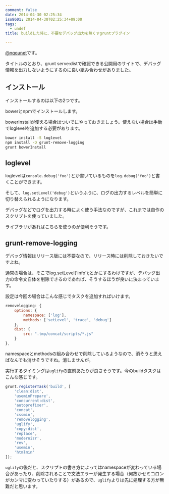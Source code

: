 ```yaml
---
comment: false
date: 2014-04-30 02:25:34
iso8601: 2014-04-30T02:25:34+09:00
tags:
  - undef
title: buildした時に、不要なデバッグ出力を無くすgruntプラグイン

---
```


<p><a href="https://twitter.com/nqounet">@nqounet</a>です。</p>

<p>タイトルのとおり、grunt serve:distで確認できる公開用のサイトで、デバッグ情報を出力しないようにするのに良い組み合わせがありました。</p>



<h2>インストール</h2>

<p>インストールするのは以下の2つです。</p>

<p>bowerとnpmでインストールします。</p>

<p>bowerInstallが使える場合はついでにやっておきましょう。使えない場合は手動でloglevelを追加する必要があります。</p>

```bash
bower install -S loglevel
npm install -D grunt-remove-logging
grunt bowerInstall
```

<h2>loglevel</h2>

<p>loglevelは<code>console.debug('foo')</code>とか書いているものを<code>log.debug('foo')</code>と書くことができます。</p>

<p>そして、<code>log.setLevel('debug')</code>というふうに、ログの出力するレベルを簡単に切り替えられるようになります。</p>

<p>デバッグなどでログを出力する時によく使う手法なのですが、これまでは自作のスクリプトを使っていました。</p>

<p>ライブラリがあればこちらを使うのが便利そうです。</p>

<h2>grunt-remove-logging</h2>

<p>デバッグ情報はリリース版には不要なので、リリース時には削除しておきたいですよね。</p>

<p>通常の場合は、そこでlog.setLevel('info');とかにするわけですが、デバッグ出力の命令文自体を削除できるのであれば、そうするほうが良いに決まっています。</p>

<p>設定は今回の場合はこんな感じでタスクを追加すればいけます。</p>

```js
removelogging: {
    options: {
        namespace: ['log'],
        methods: ['setLevel', 'trace', 'debug']
    },
    dist: {
        src: ".tmp/concat/scripts/*.js"
    }
},
```

<p>namespaceとmethodsの組み合わせで削除しているようなので、消そうと思えばなんでも消せそうですね。消しませんが。</p>

<p>実行するタイミングは<code>uglify</code>の直前あたりが良さそうです。今のbuildタスクはこんな感じです。</p>

```js
grunt.registerTask('build', [
    'clean:dist',
    'useminPrepare',
    'concurrent:dist',
    'autoprefixer',
    'concat',
    'cssmin',
    'removelogging',
    'uglify',
    'copy:dist',
    'replace',
    'modernizr',
    'rev',
    'usemin',
    'htmlmin'
]);
```

<p><code>uglify</code>の後だと、スクリプトの書き方によってはnamespaceが変わっている場合があったり、削除されることで文法エラーが発生する場合（何故かセミコロンがカンマに変わっていたりする）があるので、<code>uglify</code>よりは先に処理する方が無難だと思います。</p>
    	